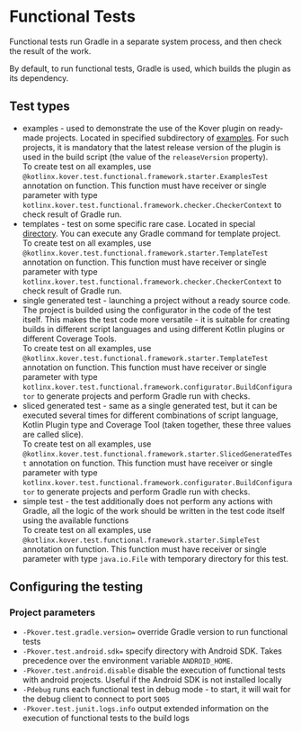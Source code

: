# Functional Tests
Functional tests run Gradle in a separate system process, and then check the result of the work.

By default, to run functional tests, Gradle is used, which builds the plugin as its dependency.

## Test types
 * examples - used to demonstrate the use of the Kover plugin on ready-made projects. Located in specified subdirectory of [examples](/examples). 
For such projects, it is mandatory that the latest release version of the plugin is used in the build script (the value of the `releaseVersion` property). 
<br/>To create test on all examples, use `@kotlinx.kover.test.functional.framework.starter.ExamplesTest` annotation on function. This function must have receiver or single parameter with type `kotlinx.kover.test.functional.framework.checker.CheckerContext` to check result of Gradle run.
 * templates - test on some specific rare case. Located in special [directory](/src/functionalTest/templates). You can execute any Gradle command for template project.
<br/>To create test on all examples, use `@kotlinx.kover.test.functional.framework.starter.TemplateTest` annotation on function. This function must have receiver or single parameter with type `kotlinx.kover.test.functional.framework.checker.CheckerContext` to check result of Gradle run. 
 * single generated test - launching a project without a ready source code. The project is builded using the configurator in the code of the test itself. This makes the test code more versatile - it is suitable for creating builds in different script languages and using different Kotlin plugins or different Coverage Tools.
<br/>To create test on all examples, use `@kotlinx.kover.test.functional.framework.starter.TemplateTest` annotation on function. This function must have receiver or single parameter with type `kotlinx.kover.test.functional.framework.configurator.BuildConfigurator` to generate projects and perform Gradle run with checks. 
 * sliced generated test - same as a single generated test, but it can be executed several times for different combinations of script language, Kotlin Plugin type and Coverage Tool (taken together, these three values are called slice).
<br/>To create test on all examples, use `@kotlinx.kover.test.functional.framework.starter.SlicedGeneratedTest` annotation on function. This function must have receiver or single parameter with type `kotlinx.kover.test.functional.framework.configurator.BuildConfigurator` to generate projects and perform Gradle run with checks.
 * simple test - the test additionally does not perform any actions with Gradle, all the logic of the work should be written in the test code itself using the available functions
<br/>To create test on all examples, use `@kotlinx.kover.test.functional.framework.starter.SimpleTest` annotation on function. This function must have receiver or single parameter with type `java.io.File` with temporary directory for this test.

## Configuring the testing
### Project parameters
* `-Pkover.test.gradle.version=` override Gradle version to run functional tests
* `-Pkover.test.android.sdk=` specify directory with Android SDK. Takes precedence over the environment variable `ANDROID_HOME`.
* `-Pkover.test.android.disable` disable the execution of functional tests with android projects. Useful if the Android SDK is not installed locally
* `-Pdebug` runs each functional test in debug mode - to start, it will wait for the debug client to connect to port `5005`
* `-Pkover.test.junit.logs.info` output extended information on the execution of functional tests to the build logs
